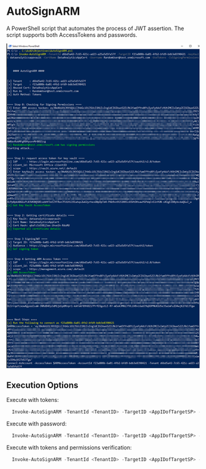 # AutoSignARM
A PowerShell script that automates the process of JWT assertion.
The script supports both AccessTokens and passwords.

![App Screenshot](https://github.com/Brainflex41414141/AutoSignARM/blob/main/AutiSignARM_run.png)

## Execution Options

Execute with tokens:

```PowerShell
  Invoke-AutoSignARM -TenantId <TenantID> -TargetID <AppIDofTargetSP> -keyVault <keyVaultName> -CertName <CertificateName> -Username <UPNofTheAbuser> -UseTokens
```

Execute with password:

```PowerShell
  Invoke-AutoSignARM -TenantId <TenantID> -TargetID <AppIDofTargetSP> -keyVault <keyVaultName> -CertName <CertificateName> -Username <UPNofTheAbuser> -password <passwordOfAbuser>
```

Execute with tokens and permissions verification:

```PowerShell
  Invoke-AutoSignARM -TenantId <TenantID> -TargetID <AppIDofTargetSP> -keyVault <keyVaultName> -CertName <CertificateName> -Username <UPNofTheAbuser> -IsSigningPermissions -UseTokens
```
